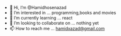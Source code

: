 - 👋 Hi, I’m @Hamidhosenazad
- 👀 I’m interested in ... programming,books and movies
- 🌱 I’m currently learning ... react 
- 💞️ I’m looking to collaborate on ... nothing yet  
- 📫 How to reach me ... hamidxazad@gmail.com

<!---
hamidhosenazad/hamidhosenazad is a ✨ special ✨ repository because its `README.md` (this file) appears on your GitHub profile.
You can click the Preview link to take a look at your changes.
--->
